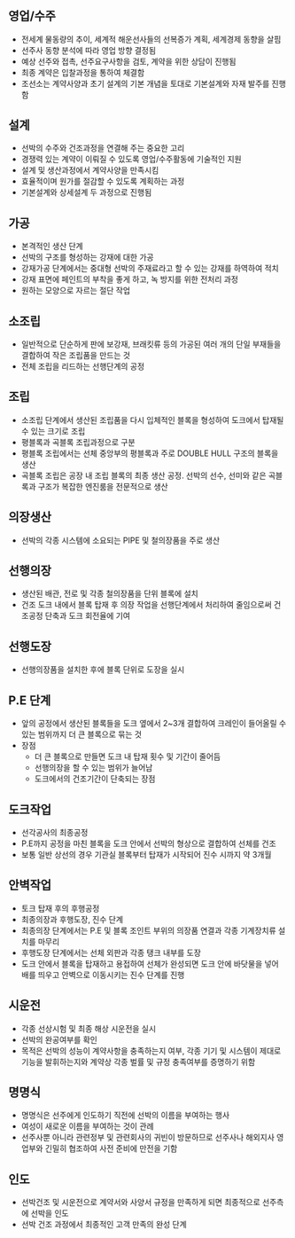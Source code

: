 # 

## 영업/수주

-   전세계 물동량의 추이, 세계적 해운선사들의 선복증가 계획, 세계경제 동향을 살핌
-   선주사 동향 분석에 따라 영업 방향 결정됨
-   예상 선주와 접촉, 선주요구사항을 검토, 계약을 위한 상담이 진행됨
-   최종 계약은 입찰과정을 통하여 체결함
-   조선소는 계약사양과 초기 설계의 기본 개념을 토대로 기본설계와 자재 발주를 진행함

## 설계

-   선박의 수주와 건조과정을 연결해 주는 중요한 고리
-   경쟁력 있는 계약이 이뤄질 수 있도록 영업/수주활동에 기술적인 지원
-   설계 및 생산과정에서 계약사양을 만족시킴
-   효율적이며 원가를 절감할 수 있도록 계획하는 과정
-   기본설계와 상세설계 두 과정으로 진행됨

## 가공

-   본격적인 생산 단계
-   선박의 구조를 형성하는 강재에 대한 가공
-   강재가공 단계에서는 중대형 선박의 주재료라고 할 수 있는 강재를 하역하여 적치
-   강재 표면에 페인트의 부착을 좋게 하고, 녹 방지를 위한 전처리 과정
-   원하는 모양으로 자르는 절단 작업

## 소조립

-   일반적으로 단순하게 판에 보강재, 브래킷류 등의 가공된 여러 개의 단일 부재들을 결합하여 작은 조립품을 만드는 것
-   전체 조립을 리드하는 선행단계의 공정

## 조립

-   소조립 단계에서 생산된 조립품을 다시 입체적인 블록을 형성하여 도크에서 탑재될 수 있는 크기로 조립
-   평블록과 곡블록 조립과정으로 구분
-   평블록 조립에서는 선체 중앙부의 평블록과 주로 DOUBLE HULL 구조의 블록을 생산
-   곡블록 조립은 공장 내 조립 블록의 최종 생산 공정. 선박의 선수, 선미와 같은 곡블록과 구조가 복잡한 엔진룸을 전문적으로 생산

## 의장생산

-   선박의 각종 시스템에 소요되는 PIPE 및 철의장품을 주로 생산

## 선행의장

-   생산된 배관, 전로 및 각종 철의장품을 단위 블록에 설치
-   건조 도크 내에서 블록 탑재 후 의장 작업을 선행단계에서 처리하여 줄임으로써 건조공정 단축과 도크 회전율에 기여

## 선행도장

-   선행의장품을 설치한 후에 블록 단위로 도장을 실시

## P.E 단계

-   앞의 공정에서 생산된 블록들을 도크 옆에서 2~3개 결합하여 크레인이 들어올릴 수 있는 범위까지 더 큰 블록으로 묶는 것
-   장점
    -   더 큰 블록으로 만들면 도크 내 탑재 횟수 및 기간이 줄어듬
    -   선행의장을 할 수 있는 범위가 늘어남
    -   도크에서의 건조기간이 단축되는 장점

## 도크작업

-   선각공사의 최종공정
-   P.E까지 공정을 마친 블록을 도크 안에서 선박의 형상으로 결합하여 선체를 건조
-   보통 일반 상선의 경우 기관실 블록부터 탑재가 시작되어 진수 시까지 약 3개월

## 안벽작업

-   토크 탑재 후의 후행공정
-   최종의장과 후행도장, 진수 단계
-   최종의장 단계에서는 P.E 및 블록 조인트 부위의 의장품 연결과 각종 기계장치류 설치를 마무리
-   후행도장 단계에서는 선체 외판과 각종 탱크 내부를 도장
-   도크 안에서 블록을 탑재하고 용접하여 선체가 완성되면 도크 안에 바닷물을 넣어 배를 띄우고 안벽으로 이동시키는 진수 단계를 진행

## 시운전

-   각종 선상시험 및 최종 해상 시운전을 실시
-   선박의 완공여부를 확인
-   목적은 선박의 성능이 계약사항을 충족하는지 여부, 각종 기기 및 시스템이 제대로 기능을 발휘하는지와 계약상 각종 벌률 및 규정 충족여부를 증명하기 위함

## 명명식

-   명명식은 선주에게 인도하기 직전에 선박의 이름을 부여하는 행사
-   여성이 새로운 이름을 부여하는 것이 관례
-   선주사뿐 아니라 관련정부 및 관련회사의 귀빈이 방문하므로 선주사나 해외지사 영업부와 긴밀히 협조하여 사전 준비에 만전을 기함

## 인도

-   선박건조 및 시운전으로 계약서와 사양서 규정을 만족하게 되면 최종적으로 선주측에 선박을 인도
-   선박 건조 과정에서 최종적인 고객 만족의 완성 단계
